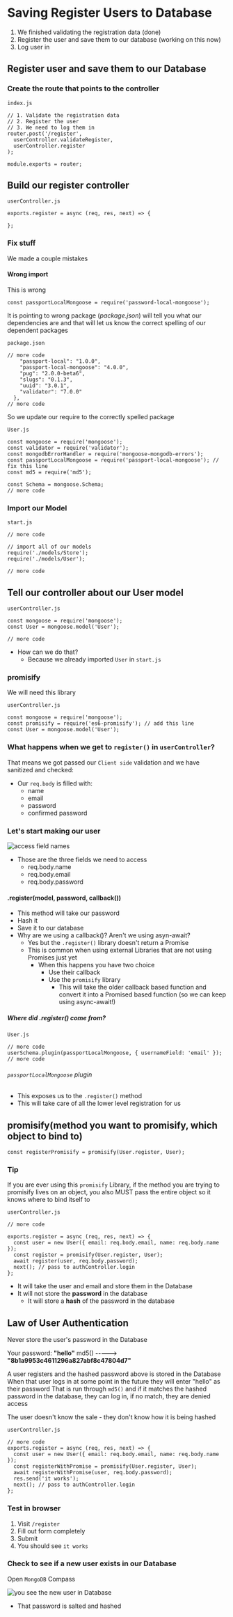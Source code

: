 # Saving Register Users to Database
1. We finished validating the registration data (done)
2. Register the user and save them to our database (working on this now)
3. Log user in

## Register user and save them to our Database
### Create the route that points to the controller
`index.js`

```
// 1. Validate the registration data
// 2. Register the user
// 3. We need to log them in
router.post('/register',
  userController.validateRegister,
  userController.register
);

module.exports = router;
```

## Build our register controller
`userController.js`

```
exports.register = async (req, res, next) => {
  
};
```

### Fix stuff
We made a couple mistakes

#### Wrong import
This is wrong

`const passportLocalMongoose = require('password-local-mongoose');`

It is pointing to wrong package (_package.json_) will tell you what our dependencies are and that will let us know the correct spelling of our dependent packages

`package.json`

```
// more code
    "passport-local": "1.0.0",
    "passport-local-mongoose": "4.0.0",
    "pug": "2.0.0-beta6",
    "slugs": "0.1.3",
    "uuid": "3.0.1",
    "validator": "7.0.0"
  },
// more code
```

So we update our require to the correctly spelled package

`User.js`

```
const mongoose = require('mongoose');
const validator = require('validator');
const mongodbErrorHandler = require('mongoose-mongodb-errors');
const passportLocalMongoose = require('passport-local-mongoose'); // fix this line
const md5 = require('md5');

const Schema = mongoose.Schema;
// more code
```

### Import our Model
`start.js`

```
// more code

// import all of our models
require('./models/Store');
require('./models/User');

// more code
```

## Tell our controller about our User model
`userController.js`

```
const mongoose = require('mongoose');
const User = mongoose.model('User');

// more code
```

* How can we do that?
    - Because we already imported `User` in `start.js`

### promisify
We will need this library

`userController.js`

```
const mongoose = require('mongoose');
const promisify = require('es6-promisify'); // add this line
const User = mongoose.model('User');
```

### What happens when we get to `register()` in `userController`?
That means we got passed our `Client side` validation and we have sanitized and checked:

* Our `req.body` is filled with:
    - name
    - email
    - password
    - confirmed password

### Let's start making our user
![access field names](https://i.imgur.com/yHLYeq8.png)

* Those are the three fields we need to access
    - req.body.name
    - req.body.email
    - req.body.password

#### .register(model, password, callback())
* This method will take our password
* Hash it
* Save it to our database
* Why are we using a callback()? Aren't we using asyn-await?
    - Yes but the `.register()` library doesn't return a Promise
    - This is common when using external Libraries that are not using Promises just yet
        + When this happens you have two choice
            * Use their callback
            * Use the `promisify` library
                - This will take the older callback based function and convert it into a Promised based function (so we can keep using async-await!)

##### Where did .register() come from?
`User.js`

```
// more code
userSchema.plugin(passportLocalMongoose, { usernameField: 'email' });
// more code
```

###### `passportLocalMongoose` plugin
* This exposes us to the `.register()` method
* This will take care of all the lower level registration for us

## promisify(method you want to promisify, which object to bind to)
`const registerPromisify = promisify(User.register, User);`

### Tip
If you are ever using this `promisify` Library, if the method you are trying to promisify lives on an object, you also MUST pass the entire object so it knows where to bind itself to

`userController.js`

```
// more code

exports.register = async (req, res, next) => {
  const user = new User({ email: req.body.email, name: req.body.name });
  const register = promisify(User.register, User);
  await register(user, req.body.password);
  next(); // pass to authController.login
};
```

* It will take the user and email and store them in the Database
* It will not store the **password** in the database
    - It will store a **hash** of the password in the database

## Law of User Authentication
Never store the user's password in the Database 

Your password: **"hello"**
md5() -----> **"8b1a9953c4611296a827abf8c47804d7"**

A user registers and the hashed password above is stored in the Database
When that user logs in at some point in the future they will enter "hello" as their password
That is run through `md5()` and if it matches the hashed password in the database, they can log in, if no match, they are denied access

The user doesn't know the sale - they don't know how it is being hashed

`userController.js`

```
// more code
exports.register = async (req, res, next) => {
  const user = new User({ email: req.body.email, name: req.body.name });
  const registerWithPromise = promisify(User.register, User);
  await registerWithPromise(user, req.body.password);
  res.send('it works');
  next(); // pass to authController.login
};
```

### Test in browser
1. Visit `/register`
2. Fill out form completely
3. Submit
4. You should see `it works`

### Check to see if a new user exists in our Database
Open `MongoDB` Compass

![you see the new user in Database](https://i.imgur.com/ngDHTmt.png)

* That password is salted and hashed
